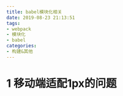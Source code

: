 ```yaml
---
title: babel模块化相关
date: 2019-08-23 21:13:51
tags: 
- webpack
- 模块化
- babel
categories: 
- 构建&其他
---
```

# 1  移动端适配1px的问题